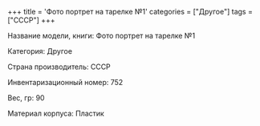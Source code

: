 +++
title = 'Фото портрет на тарелке №1'
categories = ["Другое"]
tags = ["СССР"]
+++

Название модели, книги: Фото портрет на тарелке №1

Категория: Другое

Страна производитель: СССР

Инвентаризационный номер: 752

Вес, гр: 90

Материал корпуса: Пластик

